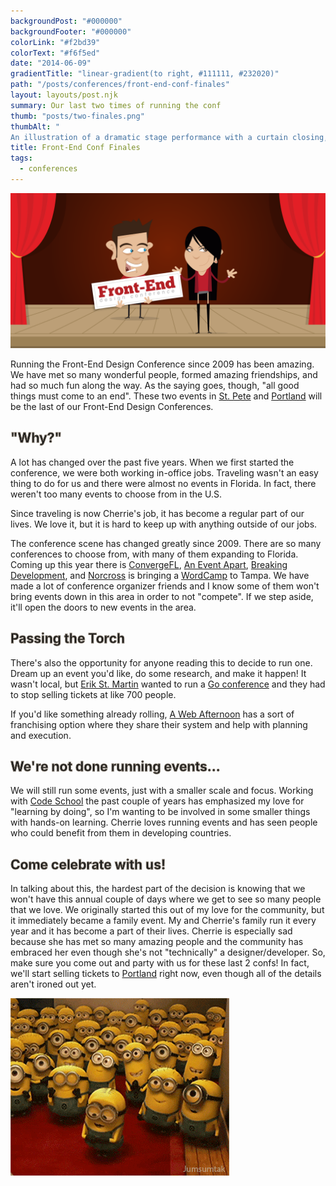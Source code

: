 ```yaml
---
backgroundPost: "#000000"
backgroundFooter: "#000000"
colorLink: "#f2bd39"
colorText: "#f6f5ed"
date: "2014-06-09"
gradientTitle: "linear-gradient(to right, #111111, #232020)"
path: "/posts/conferences/front-end-conf-finales"
layout: layouts/post.njk
summary: Our last two times of running the conf
thumb: "posts/two-finales.png"
thumbAlt: "
An illustration of a dramatic stage performance with a curtain closing, with a lone spotlight shining on the performers and a 'The End' sign displayed in the background, in the style of a dark and moody charcoal drawing, viewed from a side perspective --v 5 --ar 3:2"
title: Front-End Conf Finales
tags:
  - conferences
---
```


<style>
 h1 { -webkit-text-stroke: 2px #796f63; }
 h2, h3, h4, h5 { -webkit-text-stroke: 1px #796f63; }
</style>

![](/img/posts/conferences/front-end-conf-finales/dan-cherrie-stage.svg)

Running the Front-End Design Conference since 2009 has been amazing. We have met so many wonderful people, formed amazing friendships, and had so much fun along the way. As the saying goes, though, "all good things must come to an end". These two events in [St. Pete](http://frontenddesignconference.com/st-pete) and [Portland](http://frontenddesignconference.com/portland) will be the last of our Front-End Design Conferences.

## "Why?"

A lot has changed over the past five years. When we first started the conference, we were both working in-office jobs. Traveling wasn't an easy thing to do for us and there were almost no events in Florida. In fact, there weren't too many events to choose from in the U.S.

Since traveling is now Cherrie's job, it has become a regular part of our lives. We love it, but it is hard to keep up with anything outside of our jobs.

The conference scene has changed greatly since 2009\. There are so many conferences to choose from, with many of them expanding to Florida. Coming up this year there is [ConvergeFL](http://convergefl.com), [An Event Apart](http://aneventapart.com/event/orlando-2014), [Breaking Development](https://bdconf.com/events/orlando-2014), and [Norcross](http://twitter.com/norcross) is bringing a [WordCamp](http://2014.tampa.wordcamp.org) to Tampa. We have made a lot of conference organizer friends and I know some of them won't bring events down in this area in order to not "compete". If we step aside, it'll open the doors to new events in the area.

## Passing the Torch

There's also the opportunity for anyone reading this to decide to run one. Dream up an event you'd like, do some research, and make it happen! It wasn't local, but [Erik St. Martin](https://twitter.com/erikstmartin) wanted to run a [Go conference](http://gophercon.com) and they had to stop selling tickets at like 700 people.

If you'd like something already rolling, [A Web Afternoon](http://webafternoon.com/host) has a sort of franchising option where they share their system and help with planning and execution.

## We're not done running events...

We will still run some events, just with a smaller scale and focus. Working with [Code School](http://codeschool.com) the past couple of years has emphasized my love for "learning by doing", so I'm wanting to be involved in some smaller things with hands-on learning. Cherrie loves running events and has seen people who could benefit from them in developing countries.

## Come celebrate with us!

In talking about this, the hardest part of the decision is knowing that we won't have this annual couple of days where we get to see so many people that we love. We originally started this out of my love for the community, but it immediately became a family event. My and Cherrie's family run it every year and it has become a part of their lives. Cherrie is especially sad because she has met so many amazing people and the community has embraced her even though she's not "technically" a designer/developer. So, make sure you come out and party with us for these last 2 confs! In fact, we'll start selling tickets to [Portland](http://frontenddesignconference.com/portland) right now, even though all of the details aren't ironed out yet.

![](/img/posts/conferences/front-end-conf-finales/minion-kiss.gif)

